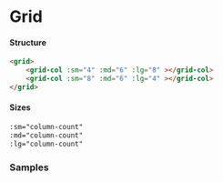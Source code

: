 # Grid
 
 
#### Structure
```html
<grid>
    <grid-col :sm="4" :md="6" :lg="8" ></grid-col>
    <grid-col :sm="8" :md="6" :lg="4" ></grid-col>
</grid>
```

#### Sizes

```html
:sm="column-count"
:md="column-count"
:lg="column-count"
```
 
### Samples

